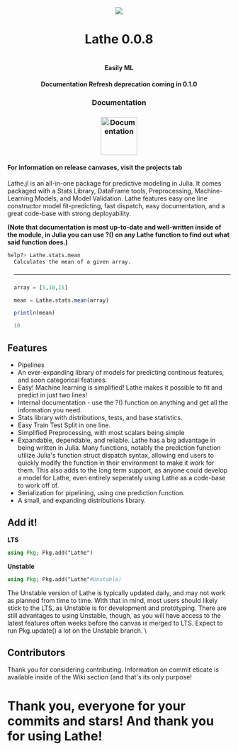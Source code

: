 <div align="center"><img src="http://emmettboudreau.com/Lathe/logo.png" />
  <h1>Lathe 0.0.8<h1>
    <h4>Easily ML<h4>
       <strong>Documentation Refresh deprecation coming in 0.1.0</strong>
      <h3>Documentation<h3>
    <a href="http://emmettboudreau.com/Lathe/doc.html"><img src="https://cdn3.iconfinder.com/data/icons/documentation-blue-red/60/057_-_Document_Info-512.png" width="82" height="86" title="Documentation" alt="Documentation"></a>
       
</div>
        <h4>For information on release canvases, visit the projects tab</h4>
<div align="left">
  <p> Lathe.jl is an all-in-one package for predictive modeling in Julia. It comes packaged with a Stats Library, DataFrame tools, Preprocessing, Machine-Learning Models, and Model Validation. Lathe features easy one line constructor model fit-predicting, fast dispatch, easy documentation, and a great code-base with strong deployability.</p>
        </div>
        </div>


**(Note that documentation is most up-to-date and well-written inside of the module, in Julia you can use ?() on any Lathe function to find out what said function does.)**
```julia
help?> Lathe.stats.mean
  Calculates the mean of a given array.

  ──────────────────────────────────────────────────────────────────────────────────────────────────────────────────────────────────────

  array = [5,10,15]

  mean = Lathe.stats.mean(array)

  println(mean)

  10

```
## Features
- Pipelines
- An ever-expanding library of models for predicting continous features, and soon categorical features.
- Easy! Machine learning is simplified! Lathe makes it possible to fit and predict in just two lines!
- Internal documentation - use the ?() function on anything and get all the information you need.
- Stats library with distributions, tests, and base statistics.
- Easy Train Test Split in one line.
- Simplified Preprocessing, with most scalars being simple
- Expandable, dependable, and reliable. Lathe has a big advantage in being written in Julia. Many functions, notably the prediction function utilize Julia's function struct dispatch syntax, allowing end users to quickly modify the function in their environment to make it work for them. This also adds to the long term support, as anyone could develop a model for Lathe, even entirely seperately using Lathe as a code-base to work off of.
- Serialization for pipelining, using one prediction function.
- A small, and expanding distributions library.
## Add it!
**LTS** 
 ```julia
 using Pkg; Pkg.add("Lathe")
 ```
 **Unstable** 
 ```julia
 using Pkg; Pkg.add("Lathe"#Unstable)
 ```
 The Unstable version of Lathe is typically updated daily, and may not work as planned from time to time. With that in mind, most users should likely stick to the LTS, as Unstable is for development and prototyping. There are still advantages to using Unstable, though, as you will have access to the latest features often weeks before the canvas is merged to LTS. Expect to run Pkg.update() a lot on the Unstable branch. \
 ## Contributors
 Thank you for considering contributing. Information on commit eticate is available inside of the Wiki section (and that's its only purpose!
# Thank you, everyone for your commits and stars! And thank you for using Lathe! 
